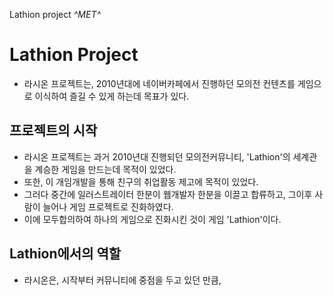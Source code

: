 Lathion project
*^*MET*^*
# Lathion Project
- 라시온 프로젝트는, 2010년대에 네이버카페에서 진행하던 모의전 컨텐츠를 게임으로 이식하여 즐길 수 있게 하는데 목표가 있다.

## 프로젝트의 시작
- 라시온 프로젝트는 과거 2010년대 진행되던 모의전커뮤니티, 'Lathion'의 세계관을 계승한 게임을 만드는데 목적이 있었다.
- 또한, 이 개임개발을 통해 친구의 취업활동 제고에 목적이 있었다.
- 그러다 중간에 일러스트레이터 한분이 웹개발자 한분을 이끌고 합류하고, 그이후 사람이 늘어나 게임 프로젝트로 진화하였다.
- 이에 모두합의하여 하나의 게임으로 진화시킨 것이 게임 'Lathion'이다.

## Lathion에서의 역할 
- 라시온은, 시작부터 커뮤니티에 중점을 두고 있던 만큼, 
